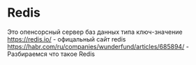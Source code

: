 # Redis

Это опенсорсный сервер баз данных типа ключ-значение
https://redis.io/ - офицальный сайт redis
https://habr.com/ru/companies/wunderfund/articles/685894/ - Разбираемся что такое Redis
